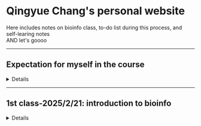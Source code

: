 # Qingyue Chang's personal website
Here includes notes on bioinfo class, to-do list during this process, and self-learing notes  
AND let's goooo  

---
## Expectation for myself in the course
<details>
  <summary> Details </summary>
  1. Coding skills <br>
     - Command of basic coding skills based on linux and python. <br>  
     - Be able to realize some algorithm. \* *e.g. Smith-waterman*  <br>
  2. Data processing  <br>
     - Be able to use tools learnt from class for data processing im my own reaserch.  <br>
     - Customizing some toolboxs for my own usage. \* *just make some small changes*  <br>
  3. Bioinfomatics perspective  <br>
     - Learn how to think from a big-data driven aspect when facing biological problems.  <br>
</details>

---
## 1st class-2025/2/21: introduction to bioinfo
<details>
  <summary> Details </summary>
  - All about course: what am i supposed to do <br>
      ***Grading***: attendance, homeworks and presentation <br>
      Presentation: share the coding experience (*time to be confirmed*) <br>
  - Big data driven researches <br>
    - Three dimension of gene: persons/cells/omics <br>
    - ***Probabilistic Model vs. Computational Algorithm?***   <br>
    Model: model is more like a **mathematical** stuff, it explains how could you reach B from A by using some formula to depict this process. *It tells us what we can achieve.*  <br>
    Algorithm: algorithm is about how to **realize** the things raised by a model manipulating the computer, doing some matrix transformation etc. <br>
    - Three edging technices in biology: ***Robot, Nanotech and Genetics*** <br>
    - Big-driven perspective: Thinking about what could **be revealed from the data** and the biological questions could come from data, not only your brain. <br>
</details>
